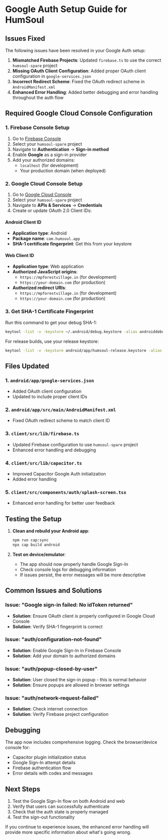 # Google Auth Setup Guide for HumSoul

## Issues Fixed

The following issues have been resolved in your Google Auth setup:

1. **Mismatched Firebase Projects**: Updated `firebase.ts` to use the correct `humsoul-spare` project
2. **Missing OAuth Client Configuration**: Added proper OAuth client configuration in `google-services.json`
3. **Incorrect Redirect Scheme**: Fixed the OAuth redirect scheme in `AndroidManifest.xml`
4. **Enhanced Error Handling**: Added better debugging and error handling throughout the auth flow

## Required Google Cloud Console Configuration

### 1. Firebase Console Setup

1. Go to [Firebase Console](https://console.firebase.google.com/)
2. Select your `humsoul-spare` project
3. Navigate to **Authentication** → **Sign-in method**
4. Enable **Google** as a sign-in provider
5. Add your authorized domains:
   - `localhost` (for development)
   - Your production domain (when deployed)

### 2. Google Cloud Console Setup

1. Go to [Google Cloud Console](https://console.cloud.google.com/)
2. Select your `humsoul-spare` project
3. Navigate to **APIs & Services** → **Credentials**
4. Create or update OAuth 2.0 Client IDs:

#### Android Client ID
- **Application type**: Android
- **Package name**: `com.humsoul.app`
- **SHA-1 certificate fingerprint**: Get this from your keystore

#### Web Client ID
- **Application type**: Web application
- **Authorized JavaScript origins**:
  - `https://mpforestvillage.in` (for development)
  - `https://your-domain.com` (for production)
- **Authorized redirect URIs**:
  - `https://mpforestvillage.in` (for development)
  - `https://your-domain.com` (for production)

### 3. Get SHA-1 Certificate Fingerprint

Run this command to get your debug SHA-1:

```bash
keytool -list -v -keystore ~/.android/debug.keystore -alias androiddebugkey -storepass android -keypass android
```

For release builds, use your release keystore:

```bash
keytool -list -v -keystore android/app/humsoul-release.keystore -alias humsoul-key -storepass humsoul -keypass humsoul
```

## Files Updated

### 1. `android/app/google-services.json`
- Added OAuth client configuration
- Updated to include proper client IDs

### 2. `android/app/src/main/AndroidManifest.xml`
- Fixed OAuth redirect scheme to match client ID

### 3. `client/src/lib/firebase.ts`
- Updated Firebase configuration to use `humsoul-spare` project
- Enhanced error handling and debugging

### 4. `client/src/lib/capacitor.ts`
- Improved Capacitor Google Auth initialization
- Added error handling

### 5. `client/src/components/auth/splash-screen.tsx`
- Enhanced error handling for better user feedback

## Testing the Setup

1. **Clean and rebuild your Android app**:
   ```bash
   npm run cap:sync
   npx cap build android
   ```

2. **Test on device/emulator**:
   - The app should now properly handle Google Sign-In
   - Check console logs for debugging information
   - If issues persist, the error messages will be more descriptive

## Common Issues and Solutions

### Issue: "Google sign-in failed: No idToken returned"
- **Solution**: Ensure OAuth client is properly configured in Google Cloud Console
- **Solution**: Verify SHA-1 fingerprint is correct

### Issue: "auth/configuration-not-found"
- **Solution**: Enable Google Sign-In in Firebase Console
- **Solution**: Add your domain to authorized domains

### Issue: "auth/popup-closed-by-user"
- **Solution**: User closed the sign-in popup - this is normal behavior
- **Solution**: Ensure popups are allowed in browser settings

### Issue: "auth/network-request-failed"
- **Solution**: Check internet connection
- **Solution**: Verify Firebase project configuration

## Debugging

The app now includes comprehensive logging. Check the browser/device console for:
- Capacitor plugin initialization status
- Google Sign-In attempt details
- Firebase authentication flow
- Error details with codes and messages

## Next Steps

1. Test the Google Sign-In flow on both Android and web
2. Verify that users can successfully authenticate
3. Check that the auth state is properly managed
4. Test the sign-out functionality

If you continue to experience issues, the enhanced error handling will provide more specific information about what's going wrong. 